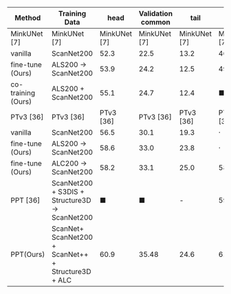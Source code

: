 | Method | Training Data | head | Validation common | tail | head | Test common | tail |
| --- | --- | --- | --- | --- | --- | --- | --- |
| MinkUNet [7] | MinkUNet [7] | MinkUNet [7] | MinkUNet [7] | MinkUNet [7] | MinkUNet [7] | MinkUNet [7] | MinkUNet [7] |
| vanilla | ScanNet200 | 52.3 | 22.5 | 13.2 | 46.3 | 15.4 | 10.2 |
| fine-tune (Ours) | ALS200 → ScanNet200 | 53.9 | 24.2 | 12.5 | 49.0 | 19.4 | 9.4 |
| co-training (Ours) | ALS200 + ScanNet200 | 55.1 | 24.7 | 12.4 | ■ | - | ■ |
| PTv3 [36] | PTv3 [36] | PTv3 [36] | PTv3 [36] | PTv3 [36] | PTv3 [36] | PTv3 [36] | PTv3 [36] |
| vanilla | ScanNet200 | 56.5 | 30.1 | 19.3 | · | · |  |
| fine-tune (Ours) | ALS200 → ScanNet200 | 58.6 | 33.0 | 23.8 | · | · | · |
| fine-tune (Ours) | ALC200 → ScanNet200 | 58.2 | 33.1 | 25.0 | 58.2 | 30.9 | 22.2 |
| PPT [36] | ScanNet200 + S3DIS + Structure3D → ScanNet200 | ■ | ■ | - | 59.2 | 33.0 | 21.6 |
| PPT(Ours) | ScanNet+ ScanNet200 + ScanNet++ + Structure3D + ALC | 60.9 | 35.48 | 24.6 | 61.0 | 32.2 | 27.1 |

